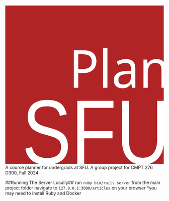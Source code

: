 ![PlanSFU](assets/PlanSFU.svg "PlanSFU")\
A course planner for undergrads at SFU. A group project for CMPT 276 D300, Fall 2024

##Running The Server Locally##
run `ruby bin/rails server` from the main project folder
navigate to `127.0.0.1:3000/articles` on your browser
*you may need to install Ruby and Docker